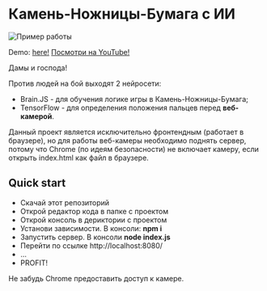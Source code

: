 # Камень-Ножницы-Бумага с ИИ

![Пример работы](https://media.giphy.com/media/86O4qkmYBk2R1n2TJ4/giphy.gif)

Demo: [here!](http://powerdot.github.io/ID-CU-EE-FA/)
[Посмотри на YouTube!](https://www.youtube.com/watch?v=z4mU6en1Hg0)

Дамы и господа!  

Против людей на бой выходят 2 нейросети:  
* Brain.JS - для обучения логике игры в Камень-Ножницы-Бумага;
* TensorFlow - для определения положения пальцев перед **веб-камерой**.  

Данный проект является исключительно фронтендным (работает в браузере), но для работы веб-камеры необходимо поднять сервер, потому что Chrome (по идеям безопасности) не включает камеру, если открыть index.html как файл в браузере.  

## Quick start

* Скачай этот репозиторий
* Открой редактор кода в папке с проектом
* Открой консоль в дериктории с проектом
* Установи зависимости. В консоли: **npm i**
* Запустить сервер. В консоли **node index.js**
* Перейти по ссылке http://localhost:8080/
* ...
* PROFIT!

Не забудь Chrome предоставить доступ к камере.
